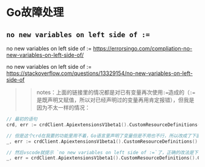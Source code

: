 
# Go故障处理

## `no new variables on left side of :=`

no new variables on left side of := https://errorsingo.com/compliation-no-new-variables-on-left-side-of/

no new variables on left side of := https://stackoverflow.com/questions/13329154/no-new-variables-on-left-side-of

>> notes：上面的链接里的情况都是对已有变量再次使用`:=`造成的（`:=`是既声明又赋值，所以对已经声明过的变量再用肯定报错），但我是因为不太一样的情况：
```go
// 最初的语句
crd, err := crdClient.ApiextensionsV1beta1().CustomResourceDefinitions().Get(crdobj.GetName(), metav1.GetOptions{})

// 但是这个crd在我要的功能里用不着，Go语言里声明了变量但是不用也不行，所以改成了下面的形式：
_, err := crdClient.ApiextensionsV1beta1().CustomResourceDefinitions().Get(crdobj.GetName(), metav1.GetOptions{})

// 然后vscode就提示 `no new variables on left side of :=`了，正确的改法是下面的：
_, err = crdClient.ApiextensionsV1beta1().CustomResourceDefinitions().Get(crdobj.GetName(), metav1.GetOptions{})
```
